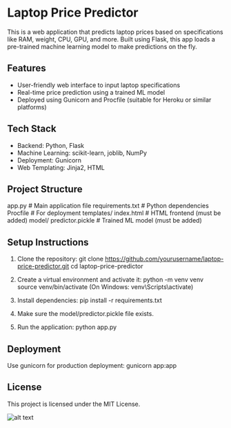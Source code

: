 
Laptop Price Predictor
======================

This is a web application that predicts laptop prices based on specifications like RAM, weight, CPU, GPU, and more. Built using Flask, this app loads a pre-trained machine learning model to make predictions on the fly.

Features
--------
- User-friendly web interface to input laptop specifications
- Real-time price prediction using a trained ML model
- Deployed using Gunicorn and Procfile (suitable for Heroku or similar platforms)

Tech Stack
----------
- Backend: Python, Flask
- Machine Learning: scikit-learn, joblib, NumPy
- Deployment: Gunicorn
- Web Templating: Jinja2, HTML

Project Structure
-----------------
app.py                # Main application file
requirements.txt      # Python dependencies
Procfile              # For deployment
templates/
    index.html        # HTML frontend (must be added)
model/
    predictor.pickle  # Trained ML model (must be added)

Setup Instructions
------------------
1. Clone the repository:
   git clone https://github.com/yourusername/laptop-price-predictor.git
   cd laptop-price-predictor

2. Create a virtual environment and activate it:
   python -m venv venv
   source venv/bin/activate   (On Windows: venv\Scripts\activate)

3. Install dependencies:
   pip install -r requirements.txt

4. Make sure the model/predictor.pickle file exists.

5. Run the application:
   python app.py

Deployment
----------
Use gunicorn for production deployment:
   gunicorn app:app

License
-------
This project is licensed under the MIT License.

![alt text](https://github.com/dineshpiyasamara/LaptopPricePredictor/blob/master/Capture.PNG?raw=true)
